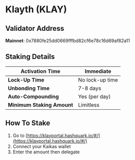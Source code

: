 # Klayth (KLAY)

## **Validator Address**

**Mainnet**: 0x7880fe25dd0669fffbd82cf6e78c16d69af82a11

## Staking Details

| **Activation Time**        | Immediate       |
| -------------------------- | --------------- |
| **Lock-Up Time**           | No lock-up time |
| **Unbonding Time**         | 7-8 days        |
| **Auto-Compounding**       | Yes (per day)   |
| **Minimum Staking Amount** | Limitless       |

## How To Stake

1. Go to [https://klayportal.hashquark.io/#/](https://klayportal.hashquark.io/#/)
2. Connect your Kaikas wallet
3. Enter the amount then delegate
